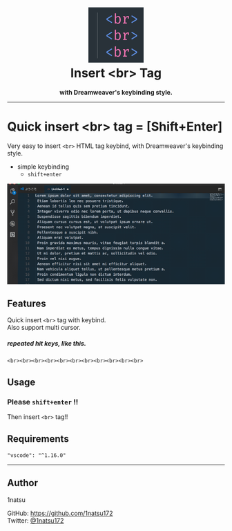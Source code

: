 <h1 align="center"><img src="https://raw.githubusercontent.com/1natsu172/vscode-insert-linebreak-tag/master/images/plugin-icon@2x.png" height="128"><br>Insert &lt;br&gt; Tag</h1>
<p align="center"><strong>with Dreamweaver's keybinding style.</strong></p>

<hr>

# Quick insert &lt;br&gt; tag = [Shift+Enter]

Very easy to insert `<br>` HTML tag keybind, with Dreamweaver's keybinding style.

* simple keybinding
  * `shift+enter`

![](https://raw.githubusercontent.com/1natsu172/vscode-insert-linebreak-tag/master/images/insert-br-demo.gif)

## Features

Quick insert `<br>` tag with keybind.  
Also support multi cursor.

##### repeated hit keys, like this.

```
<br><br><br><br><br><br><br><br><br><br><br>
```

## Usage

### Please `shift+enter` !!

Then insert `<br>` tag!!

## Requirements

```
"vscode": "^1.16.0"
```

***

## Author

1natsu

GitHub: https://github.com/1natsu172  
Twitter: [@1natsu172](https://twitter.com/1natsu172)